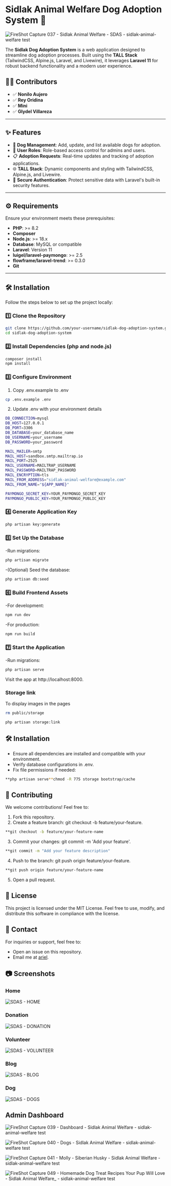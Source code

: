 # Sidlak Animal Welfare Dog Adoption System 🐾

![FireShot Capture 037 - Sidlak Animal Welfare - SDAS - sidlak-animal-welfare test](https://github.com/user-attachments/assets/0a637989-a855-424a-a34e-058065c15f9b)

The **Sidlak Dog Adoption System** is a web application designed to streamline dog adoption processes. Built using the **TALL Stack** (TailwindCSS, Alpine.js, Laravel, and Livewire), it leverages **Laravel 11** for robust backend functionality and a modern user experience.

## 👨‍💻 Contributors

-   ✅ **Nonilo Aujero**
-   ✅ **Rey Oridina**
-   ✅ **Mini**
-   ✅ **Glydel Villareza**

---

## ✨ Features

-   🐶 **Dog Management**: Add, update, and list available dogs for adoption.
-   👤 **User Roles**: Role-based access control for admins and users.
-   📋 **Adoption Requests**: Real-time updates and tracking of adoption applications.
-   🌐 **TALL Stack**: Dynamic components and styling with TailwindCSS, Alpine.js, and Livewire.
-   🔐 **Secure Authentication**: Protect sensitive data with Laravel's built-in security features.

---

## ⚙️ Requirements

Ensure your environment meets these prerequisites:

-   **PHP**: >= 8.2
-   **Composer**
-   **Node.js**: >= 18.x
-   **Database**: MySQL or compatible
-   **Laravel**: Version 11
-   **luigel/laravel-paymongo**: >= 2.5
-   **flowframe/laravel-trend**: >= 0.3.0
-   **Git**

---

## 🛠️ Installation

Follow the steps below to set up the project locally:

### 1️⃣ Clone the Repository

```bash
git clone https://github.com/your-username/sidlak-dog-adoption-system.git
cd sidlak-dog-adoption-system
```

### 2️⃣ Install Dependencies (php and node.js)

```bash
composer install
npm install
```

### 3️⃣ Configure Environment

1. Copy .env.example to .env

```bash
cp .env.example .env
```

2. Update .env with your environment details

```bash
DB_CONNECTION=mysql
DB_HOST=127.0.0.1
DB_PORT=3306
DB_DATABASE=your_database_name
DB_USERNAME=your_username
DB_PASSWORD=your_password
```

```bash
MAIL_MAILER=smtp
MAIL_HOST=sandbox.smtp.mailtrap.io
MAIL_PORT=2525
MAIL_USERNAME=MAILTRAP_USERNAME
MAIL_PASSWORD=MAILTRAP_PASSWORD
MAIL_ENCRYPTION=tls
MAIL_FROM_ADDRESS="sidlak-animal-welfare@example.com"
MAIL_FROM_NAME="${APP_NAME}"
```

```bash
PAYMONGO_SECRET_KEY=YOUR_PAYMONGO_SECRET_KEY
PAYMONGO_PUBLIC_KEY=YOUR_PAYMONGO_PUBLIC_KEY
```

### 4️⃣ Generate Application Key

```bash
php artisan key:generate
```

### 5️⃣ Set Up the Database

-Run migrations:

```bash
php artisan migrate
```

-(Optional) Seed the database:

```bash
php artisan db:seed
```

### 6️⃣ Build Frontend Assets

-For development:

```bash
npm run dev
```

-For production:

```bash
npm run build
```

### 7️⃣ Start the Application

-Run migrations:

```bash
php artisan serve
```

Visit the app at http://localhost:8000.

### Storage link

To display images in the pages

```bash
rm public/storage

php artisan storage:link
```

## 🛠️ Installation

-   Ensure all dependencies are installed and compatible with your environment.
-   Verify database configurations in .env.
-   Fix file permissions if needed:

```bash
**php artisan serve**chmod -R 775 storage bootstrap/cache
```

## 🤝 Contributing

We welcome contributions! Feel free to:

1. Fork this repository.
2. Create a feature branch: git checkout -b feature/your-feature.

```bash
**git checkout -b feature/your-feature-name
```

3. Commit your changes: git commit -m 'Add your feature'.

```bash
**git commit -m "Add your feature description"
```

4. Push to the branch: git push origin feature/your-feature.

```bash
**git push origin feature/your-feature-name
```

5. Open a pull request.

## 📜 License

<p>This project is licensed under the MIT License. Feel free to use, modify, and distribute this software in compliance with the license.</p>

## 📧 Contact

For inquiries or support, feel free to:

-   Open an issue on this repository.
-   Email me at [ariel](arielsegumpan31@gmail.com).

## 📷 Screenshots

### Home

![SDAS - HOME](https://github.com/user-attachments/assets/bc23233e-7cb3-4b10-8a69-583dc8485e7e)

### Donation

![SDAS - DONATION](https://github.com/user-attachments/assets/84c619dc-b672-4b96-b527-da8c8bd9bb52)

### Volunteer

![SDAS - VOLUNTEER](https://github.com/user-attachments/assets/583ff046-c70f-4f62-8429-9313357e7f08)

### Blog

![SDAS - BLOG](https://github.com/user-attachments/assets/4579e9b9-fcbe-4daf-8864-3f9ec44c0638)

### Dog

![SDAS - DOGS](https://github.com/user-attachments/assets/6bffd003-aa9c-4834-bc15-75a7589c27f2)

## Admin Dashboard

![FireShot Capture 039 - Dashboard - Sidlak Animal Welfare - sidlak-animal-welfare test](https://github.com/user-attachments/assets/e021b57e-35b3-46ad-b44e-93936ea57bd7)

![FireShot Capture 040 - Dogs - Sidlak Animal Welfare - sidlak-animal-welfare test](https://github.com/user-attachments/assets/e8f6a20a-3ab3-4a50-af01-bc1b67f7e6ff)

![FireShot Capture 041 - Molly - Siberian Husky - Sidlak Animal Welfare - sidlak-animal-welfare test](https://github.com/user-attachments/assets/bcedfda1-cb3b-46c2-a8a2-4b9e27495bb6)

![FireShot Capture 049 - Homemade Dog Treat Recipes Your Pup Will Love - Sidlak Animal Welfare_ - sidlak-animal-welfare test](https://github.com/user-attachments/assets/616e9c9e-6f01-4819-8b5e-2f7503cec715)
